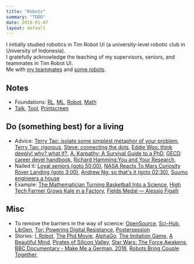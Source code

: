 ```yaml
---
title: "Robots"
summary: "TODO"
date: 2018-01-07
layout: default
---
```


I initially studied robotics in Tim Robot UI (a university-level robotic club in University of Indonesia). <br />
I gratefully acknowledge the teaching of my supervisors, seniors, and teammates in Tim Robot UI. <br />
Me with [my teammates](https://photos.app.goo.gl/7ChgnYcrqtAY2ieJ2) and [some robots](https://photos.app.goo.gl/soMObj1VDShBW1sL2).

## Notes
* Foundations:
  [RL](https://github.com/tttor/rl-foundation),
  [ML](https://github.com/tttor/ml-foundation),
  [Robot](https://github.com/tttor/robot-foundation),
  [Math](https://github.com/tttor/math-foundation)
* [Talk](https://github.com/tttor/robot-foundation/tree/master/talk/tor),
  [Tool](https://github.com/tttor/robot-foundation/tree/master/tool), 
  [Printscreen](https://photos.app.goo.gl/p2xnILiK5HJ1l4S52)
  
## Do (something best) for a living
* Advice:
  [Terry Tao: isolate some simplest metaphor of your problem](https://www.youtube.com/watch?v=MXJ-zpJeY3E),
  [Terry Tao: rigorous](https://www.youtube.com/watch?v=48Hr3CT5Tpk),
  [Steve: connecting the dots](https://www.youtube.com/watch?v=UF8uR6Z6KLc),
  [Eddie Woo: think deeply! why? what if?](https://www.youtube.com/watch?v=-YJSDJGyIaU),
  [A. Karpathy: A Survival Guide to a PhD](http://karpathy.github.io/2016/09/07/phd/),
  [GECD career devel handbook](https://gecd.mit.edu/sites/default/files/about/files/career-handbook.pdf),
  [Richard Hamming:You and Your Research](http://www.cs.virginia.edu/~robins/YouAndYourResearch.html),
* Nailed it:
  [Loyal seniors (goto 50:00)](https://www.youtube.com/watch?v=qMgGqHo8nsg),
  [NASA Reacts To Mars Curiosity Rover Landing (goto 3:00)](https://www.youtube.com/watch?v=svUJdzMHwmM),
  [Andrew Ng: so that's it (goto 02:30)](https://www.youtube.com/watch?v=Qz41Q89cHGM&list=PLVJA7edNhnRTYqqW5zIj0gkVmxWnkXqTP&index=107),
  [Suumo engineers a house](https://www.facebook.com/adobomagazine/videos/10154217936341758/?hc_ref=ARQPbYFzKwLiSCy2j41DfWU34THIdw_-cf_wfakDndSMSECDuX_YcKY8Ep6KPKttqdw)
* Example:
  [The Mathematician Turning Basketball Into a Science](https://www.youtube.com/watch?v=MpLHMKTolVw),
  [High Tech Farmer Grows Kale in a Factory](https://www.youtube.com/watch?v=Hkk_JlIQOpw),
  [Fields Medal — Alessio Figalli](https://www.youtube.com/watch?v=G0rrnx8SaDI)

## Misc
* To remove the barriers in the way of science:
  [OpenSource](https://opensource.guide/),
  [Sci-Hub](https://en.wikipedia.org/wiki/Sci-Hub),
  [LibGen](https://en.wikipedia.org/wiki/Library_Genesis),
  [Tor: Powering Digital Resistance](https://www.torproject.org/),
  [Postersession](https://postersession.ai/about/)
* Stories:
  [I, Robot](https://en.wikipedia.org/wiki/I,_Robot_(film)),
  [The Phd Movie](https://phdmovie.com/),
  [AlphaGo](https://www.alphagomovie.com/),
  [The Imitation Game](https://en.wikipedia.org/wiki/The_Imitation_Game),
  [A Beautiful Mind](http://www.imdb.com/title/tt0268978/),
  [Pirates of Silicon Valley](https://en.wikipedia.org/wiki/Pirates_of_Silicon_Valley),
  [Star Wars: The Force Awakens](https://en.wikipedia.org/wiki/Star_Wars:_The_Force_Awakens),
  [BBC Documentary - Make Me a German, 2016](https://www.youtube.com/watch?v=ls-4jDyieVs),
  [Robots Bring Couple Together](https://spectrum.ieee.org/automaton/robotics/humanoids/engaging-with-robots),
